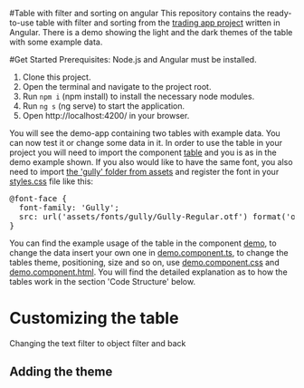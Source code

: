 #Table with filter and sorting on angular
This repository contains the ready-to-use table with filter and sorting from the <a href="https://github.com/vika-v-v/trading-app-frontend">trading app project</a> written in Angular. There is a demo showing the light and the dark themes of the table with some example data.

#Get Started
Prerequisites: Node.js and Angular must be installed.
<ol>
<li>Clone this project.</li>
<li>Open the terminal and navigate to the project root.</li>
<li>Run <code>npm i</code> (npm install) to install the necessary node modules.</li>
<li>Run <code>ng s</code> (ng serve) to start the application.</li>
<li>Open http://localhost:4200/ in your browser.</li>
</ol>

You will see the demo-app containing two tables with example data. You can now test it or change some data in it. In order to use the table in your project you will need to import the component <a href="src\app\table">table</a> and you is as in the demo example shown. If you also would like to have the same font, you also need to import <a href="src\assets\fonts\gully"> the 'gully' folder from assets</a> and register the font in your <a href="src\styles.css">styles.css</a> file like this:
<pre>
@font-face {
  font-family: 'Gully';
  src: url('assets/fonts/gully/Gully-Regular.otf') format('opentype');
}
</pre>

You can find the example usage of the table in the component <a href="src\app\demo">demo</a>, to change the data insert your own one in <a href="src\app\demo\demo.component.ts">demo.component.ts</a>, to change the tables theme, positioning, size and so on, use <a href="src\app\demo\demo.component.css">demo.component.css</a> and <a href="src\app\demo\demo.component.html">demo.component.html</a>. You will find the detailed explanation as to how the tables work in the section 'Code Structure' below.

# Customizing the table
Changing the text filter to object filter and back

## Adding the theme
